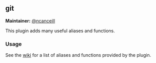 ## git

**Maintainer:** [@ncanceill](https://github.com/ncanceill)

This plugin adds many useful aliases and functions.

### Usage

See the [wiki](https://github.com/bluekrow/oh-my-zsh/wiki/Plugin:git) for a list of aliases and functions provided by the plugin.
